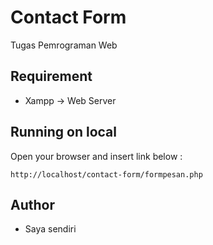 # Contact Form

Tugas Pemrograman Web

## Requirement

- Xampp -> Web Server

## Running on local

Open your browser and insert link below :

```
http://localhost/contact-form/formpesan.php
```

## Author
- Saya sendiri